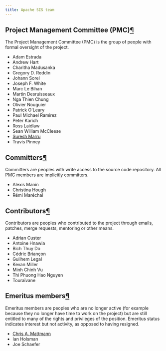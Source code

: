 ```yaml
---
title: Apache SIS team
---
```


<h2 id="pmc">Project Management Committee (PMC)<a class="headerlink" href="#pmc" title="Permanent link">&para;</a></h2>
<p>The Project Management Committee (PMC) is the group of people with formal oversight of the project.</p>
<ul>
<li>Adam Estrada</li>
<li>Andrew Hart</li>
<li>Charitha Madusanka</li>
<li>Gregory D. Reddin</li>
<li>Johann Sorel</li>
<li>Joseph F. White</li>
<li>Marc Le Bihan</li>
<li>Martin Desruisseaux</li>
<li>Nga Thien Chung</li>
<li>Olivier Nouguier</li>
<li>Patrick O'Leary</li>
<li>Paul Michael Ramirez</li>
<li>Peter Karich</li>
<li>Ross Laidlaw</li>
<li>Sean William McCleese</li>
<li><a href="http://people.apache.org/~smarru/">Suresh Marru</a></li>
<li>Travis Pinney</li>
</ul>
<h2 id="committers">Committers<a class="headerlink" href="#committers" title="Permanent link">&para;</a></h2>
<p>Committers are peoples with write access to the source code repository.
All PMC members are implicitly committers.</p>
<ul>
<li>Alexis Manin</li>
<li>Christina Hough</li>
<li>Rémi Maréchal</li>
</ul>
<h2 id="contributors">Contributors<a class="headerlink" href="#contributors" title="Permanent link">&para;</a></h2>
<p>Contributors are peoples who contributed to the project through emails, patches, merge requests, mentoring
or other means.</p>
<ul>
<li>Adrian Custer</li>
<li>Antoine Hnawia</li>
<li>Bich Thuy Do</li>
<li>Cédric Briançon</li>
<li>Guilhem Legal</li>
<li>Kevan Miller</li>
<li>Minh Chinh Vu</li>
<li>Thi Phuong Hao Nguyen</li>
<li>Touraïvane</li>
</ul>
<h2 id="emeritus">Emeritus members<a class="headerlink" href="#emeritus" title="Permanent link">&para;</a></h2>
<p>Emeritus members are peoples who are no longer active (for example because they no longer have time to work on the project)
but are still entitled to many of the rights and privileges of the position.
Emeritus status indicates interest but not activity, as opposed to having resigned.</p>
<ul>
<li><a href="http://sunset.usc.edu/~mattmann/">Chris A. Mattmann</a></li>
<li>Ian Holsman</li>
<li>Joe Schaefer</li>
</ul>
